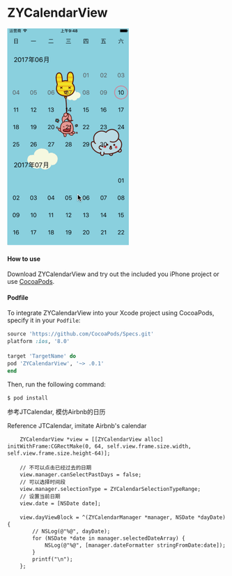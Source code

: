# ZYCalendarView
![image](https://github.com/Yanyinghenmei/ZYCalendarView/raw/master/image.gif)

#### How to use
Download ZYCalendarView and try out the included you iPhone project or use [CocoaPods](http://cocoapods.org).

#### Podfile

To integrate ZYCalendarView into your Xcode project using CocoaPods, specify it in your `Podfile`:

```ruby
source 'https://github.com/CocoaPods/Specs.git'
platform :ios, '8.0'

target 'TargetName' do
pod 'ZYCalendarView', '~> .0.1'
end
```

Then, run the following command:

```bash
$ pod install
```

参考JTCalendar, 模仿Airbnb的日历

Reference JTCalendar, imitate Airbnb's calendar

```objc
    ZYCalendarView *view = [[ZYCalendarView alloc] initWithFrame:CGRectMake(0, 64, self.view.frame.size.width, self.view.frame.size.height-64)];
    
    // 不可以点击已经过去的日期
    view.manager.canSelectPastDays = false;
    // 可以选择时间段
    view.manager.selectionType = ZYCalendarSelectionTypeRange;
    // 设置当前日期
    view.date = [NSDate date];
    
    view.dayViewBlock = ^(ZYCalendarManager *manager, NSDate *dayDate) {
        // NSLog(@"%@", dayDate);
        for (NSDate *date in manager.selectedDateArray) {
            NSLog(@"%@", [manager.dateFormatter stringFromDate:date]);
        }
        printf("\n");
    };
```
